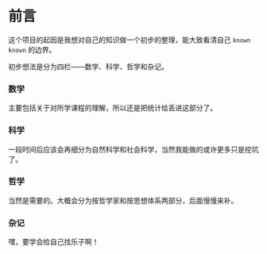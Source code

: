 # 前言

这个项目的起因是我想对自己的知识做一个初步的整理，能大致看清自己 `known known` 的边界。

初步想法是分为四栏——数学、科学、哲学和杂记。

### 数学

主要包括关于对所学课程的理解，所以还是把统计给丢进这部分了。

### 科学

一段时间后应该会再细分为自然科学和社会科学，当然我能做的或许更多只是挖坑了。

### 哲学

当然是需要的。大概会分为按哲学家和按思想体系两部分，后面慢慢来补。

### 杂记

嘿，要学会给自己找乐子啊！
